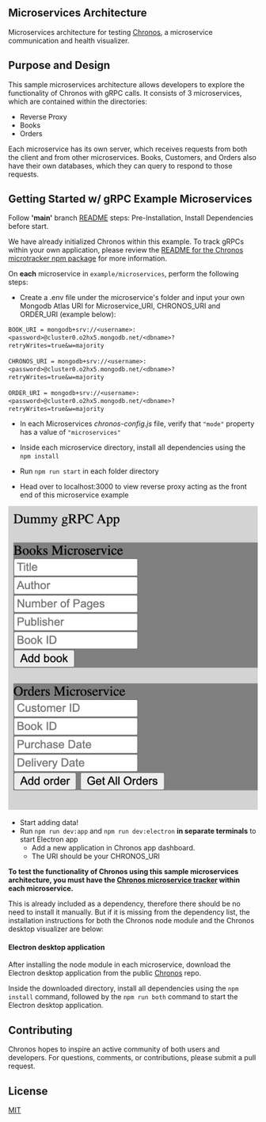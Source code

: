 ## Microservices Architecture
Microservices architecture for testing [Chronos](https://github.com/open-source-labs/Chronos), a microservice communication and health visualizer.

## Purpose and Design
This sample microservices architecture allows developers to explore the functionality of Chronos with gRPC calls. It consists of 3 microservices, which are contained within the directories:
- Reverse Proxy
- Books
- Orders

Each microservice has its own server, which receives requests from both the client and from other microservices. Books, Customers, and Orders also have their own databases, which they can query to respond to those requests.

## Getting Started w/ gRPC Example Microservices 

Follow **'main'** branch [README](../../README.md) steps: Pre-Installation, Install Dependencies before start. 

We have already initialized Chronos within this example. To track gRPCs within your own application, please review the [README for the Chronos microtracker npm package](../../chronos_npm_package/README.md) for more information.

On **each** microservice in ```example/microservices```, perform the following steps:
  - Create a .env file under the microservice's folder and input your own Mongodb Atlas URI for Microservice_URI, CHRONOS_URI and ORDER_URI (example below):

```
BOOK_URI = mongodb+srv://<username>:<password>@cluster0.o2hx5.mongodb.net/<dbname>?retryWrites=true&w=majority

CHRONOS_URI = mongodb+srv://<username>:<password>@cluster0.o2hx5.mongodb.net/<dbname>?retryWrites=true&w=majority

ORDER_URI = mongodb+srv://<username>:<password>@cluster0.o2hx5.mongodb.net/<dbname>?retryWrites=true&w=majority
```

  - In each Microservices *chronos-config.js* file, verify that `"mode"` property has a value of `"microservices"`

  - Inside each microservice directory, install all dependencies using the `npm install`
  - Run `npm run start` in each folder directory
  - Head over to localhost:3000 to view reverse proxy acting as the front end of this microservice example

<p align="center">
  <img alt="gRPC reverse proxy front end" src="../../assets/gRPC_example_reverseProxy.png">
</p>

  - Start adding data!
  - Run `npm run dev:app` and `npm run dev:electron` **in separate terminals** to start Electron app
    - Add a new application in Chronos app dashboard.
    - The URI should be your CHRONOS_URI


**To test the functionality of Chronos using this sample microservices architecture, you must have the [Chronos microservice tracker](https://www.npmjs.com/package/@chronosmicro/tracker) within each microservice.**

 This is already included as a dependency, therefore there should be no need to install it manually. But if it is missing from the dependency list, the installation instructions for both the Chronos node module and the Chronos desktop visualizer are below:

#### Electron desktop application

After installing the node module in each microservice, download the Electron desktop application from the public [Chronos](https://github.com/oslabs-beta/Chronos) repo.

Inside the downloaded directory, install all dependencies using the `npm install` command, followed by the `npm run both` command to start the Electron desktop application.

## Contributing

Chronos hopes to inspire an active community of both users and developers. For questions, comments, or contributions, please submit a pull request.

## License

[MIT](LICENSE)

[npm-image]: https://img.shields.io/npm/v/chronos-microservice-debugger3.svg
[npm-url]: https://www.npmjs.com/package/chronos-microservice-debugger3
[downloads-image]: https://img.shields.io/npm/dm/chronos-microservice-debugger3.svg
[downloads-url]: https://npmjs.org/package/chronos-microservice-debugger3
 